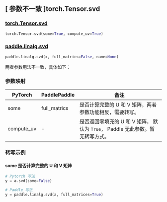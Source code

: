 ## [ 参数不一致 ]torch.Tensor.svd

### [torch.Tensor.svd](https://pytorch.org/docs/stable/generated/torch.Tensor.svd.html#torch.Tensor.svd)

```python
torch.Tensor.svd(some=True, compute_uv=True)
```

### [paddle.linalg.svd](https://www.paddlepaddle.org.cn/documentation/docs/zh/develop/api/paddle/linalg/svd_cn.html#svd)
```python
paddle.linalg.svd(x, full_matrics=False, name=None)
```

两者参数用法不一致，具体如下：

### 参数映射
| PyTorch       | PaddlePaddle | 备注                                                   |
| ------------- | ------------ | ------------------------------------------------------ |
| some        | full_matrics   | 是否计算完整的 U 和 V 矩阵，两者参数功能相反，需要转写。     |
| compute_uv  | -       | 是否返回零填充的 U 和 V 矩阵， 默认为 `True`， Paddle 无此参数。暂无转写方式。     |


### 转写示例
#### some 是否计算完整的 U 和 V 矩阵
```python
# Pytorch 写法
y = a.svd(some=False)

# Paddle 写法
y = paddle.linalg.svd(a, full_matrices=True)
```
